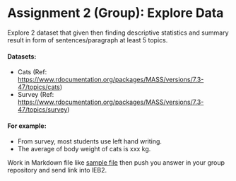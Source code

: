 # Assignment 2 (Group): Explore Data

Explore 2 dataset that given then finding descriptive statistics and summary result in form of sentences/paragraph at least 5 topics.
#### Datasets:
- Cats (Ref: https://www.rdocumentation.org/packages/MASS/versions/7.3-47/topics/cats)
- Survey (Ref: https://www.rdocumentation.org/packages/MASS/versions/7.3-47/topics/survey)

#### For example:
- From survey, most students use left hand writing.
- The average of body weight of cats is xxx kg.

Work in Markdown file like [sample file](https://github.com/sit-2021-int214/int214-template/blob/main/assignment/HW2_groupid.md) then push you answer in your group repository and send link into lEB2.